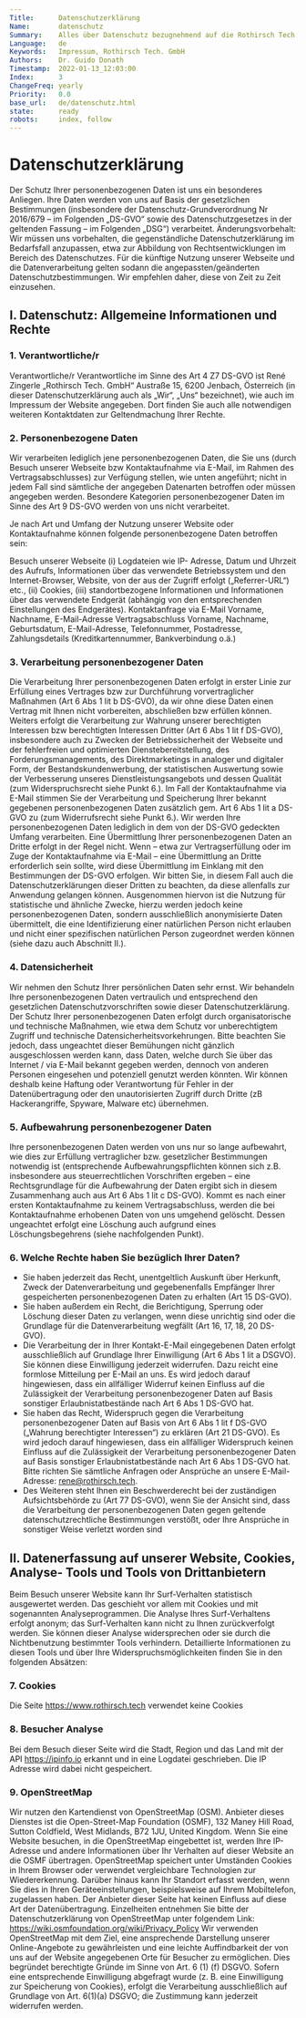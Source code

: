 ```yaml
---
Title:      Datenschutzerklärung
Name:       datenschutz
Summary:    Alles über Datenschutz bezugnehmend auf die Rothirsch Tech. GmbH
Language:   de
Keywords:   Impressum, Rothirsch Tech. GmbH
Authors:    Dr. Guido Donath
Timestamp:  2022-01-13_12:03:00
Index:      3
ChangeFreq: yearly
Priority:   0.0
base_url:   de/datenschutz.html
state:      ready
robots:     index, follow
---
```



# Datenschutzerklärung

Der Schutz Ihrer personenbezogenen Daten ist uns ein besonderes Anliegen. Ihre Daten werden von uns auf Basis der gesetzlichen Bestimmungen (insbesondere der Datenschutz-Grundverordnung Nr 2016/679 – im Folgenden „DS-GVO“ sowie des Datenschutzgesetzes in der geltenden Fassung – im Folgenden „DSG“) verarbeitet.
Änderungsvorbehalt: Wir müssen uns vorbehalten, die gegenständliche Datenschutzerklärung im Bedarfsfall anzupassen, etwa zur Abbildung von Rechtsentwicklungen im Bereich des Datenschutzes. Für die künftige Nutzung unserer Webseite und die Datenverarbeitung gelten sodann die angepassten/geänderten Datenschutzbestimmungen. Wir empfehlen daher, diese von Zeit zu Zeit einzusehen.

## I. Datenschutz: Allgemeine Informationen und Rechte

### 1. Verantwortliche/r

Verantwortliche/r Verantwortliche im Sinne des Art 4 Z7 DS-GVO ist René Zingerle „Rothirsch Tech. GmbH“ Austraße 15, 6200 Jenbach, Österreich (in dieser Datenschutzerklärung auch als „Wir“, „Uns“ bezeichnet), wie auch im Impressum der Website angegeben. Dort finden Sie auch alle notwendigen weiteren Kontaktdaten zur Geltendmachung Ihrer Rechte.

### 2. Personenbezogene Daten

Wir verarbeiten lediglich jene personenbezogenen Daten, die Sie uns (durch Besuch unserer Webseite bzw Kontaktaufnahme via E-Mail, im Rahmen des Vertragsabschlusses) zur Verfügung stellen, wie unten angeführt; nicht in jedem Fall sind sämtliche der angegeben Datenarten betroffen oder müssen angegeben werden. Besondere Kategorien personenbezogener Daten im Sinne des Art 9 DS-GVO werden von uns nicht verarbeitet.

Je nach Art und Umfang der Nutzung unserer Website oder Kontaktaufnahme können folgende personenbezogene Daten betroffen sein:

Besuch unserer Webseite
(i) Logdateien wie IP- Adresse, Datum und Uhrzeit des Aufrufs, Informationen über das verwendete Betriebssystem und den Internet-Browser, Website, von der aus der Zugriff erfolgt („Referrer-URL“) etc., (ii) Cookies, (iii) standortbezogene Informationen und Informationen über das verwendete Endgerät (abhängig von den entsprechenden Einstellungen des Endgerätes).
Kontaktanfrage via E-Mail
Vorname, Nachname, E-Mail-Adresse
Vertragsabschluss
Vorname, Nachname, Geburtsdatum, E-Mail-Adresse, Telefonnummer, Postadresse, Zahlungsdetails (Kreditkartennummer, Bankverbindung o.ä.)

### 3. Verarbeitung personenbezogener Daten

Die Verarbeitung Ihrer personenbezogenen Daten erfolgt in erster Linie zur Erfüllung eines Vertrages bzw zur Durchführung vorvertraglicher Maßnahmen (Art 6 Abs 1 lit b DS-GVO), da wir ohne diese Daten einen Vertrag mit Ihnen nicht vorbereiten, abschließen bzw erfüllen können. Weiters erfolgt die Verarbeitung zur Wahrung unserer berechtigten Interessen bzw berechtigten Interessen Dritter (Art 6 Abs 1 lit f DS-GVO), insbesondere auch zu Zwecken der Betriebssicherheit der Webseite und der fehlerfreien und optimierten Dienstebereitstellung, des Forderungsmanagements, des Direktmarketings in analoger und digitaler Form, der Bestandskundenwerbung, der statistischen Auswertung sowie der Verbesserung unseres Dienstleistungsangebots und dessen Qualität (zum Widerspruchsrecht siehe Punkt 6.). Im Fall der Kontaktaufnahme via E-Mail stimmen Sie der Verarbeitung und Speicherung Ihrer bekannt gegebenen personenbezogenen Daten zusätzlich gem. Art 6 Abs 1 lit a DS-GVO zu (zum Widerrufsrecht siehe Punkt 6.).
Wir werden Ihre personenbezogenen Daten lediglich in dem von der DS-GVO gedeckten Umfang verarbeiten. Eine Übermittlung Ihrer personenbezogenen Daten an Dritte erfolgt in der Regel nicht. Wenn – etwa zur Vertragserfüllung oder im Zuge der Kontaktaufnahme via E-Mail – eine Übermittlung an Dritte erforderlich sein sollte, wird diese Übermittlung im Einklang mit den Bestimmungen der DS-GVO erfolgen. Wir bitten Sie, in diesem Fall auch die Datenschutzerklärungen dieser Dritten zu beachten, da diese allenfalls zur Anwendung gelangen können.
Ausgenommen hiervon ist die Nutzung für statistische und ähnliche Zwecke, hierzu werden jedoch keine personenbezogenen Daten, sondern ausschließlich anonymisierte Daten übermittelt, die eine Identifizierung einer natürlichen Person nicht erlauben und nicht einer spezifischen natürlichen Person zugeordnet werden können (siehe dazu auch Abschnitt II.).

### 4. Datensicherheit

Wir nehmen den Schutz Ihrer persönlichen Daten sehr ernst. Wir behandeln Ihre personenbezogenen Daten vertraulich und entsprechend den gesetzlichen Datenschutzvorschriften sowie dieser Datenschutzerklärung. Der Schutz Ihrer personenbezogenen Daten erfolgt durch organisatorische und technische Maßnahmen, wie etwa dem Schutz vor unberechtigtem Zugriff und technische Datensicherheitsvorkehrungen.
Bitte beachten Sie jedoch, dass ungeachtet dieser Bemühungen nicht gänzlich ausgeschlossen werden kann, dass Daten, welche durch Sie über das Internet / via E-Mail bekannt gegeben werden, dennoch von anderen Personen eingesehen und potenziell genutzt werden könnten. Wir können deshalb keine Haftung oder Verantwortung für Fehler in der Datenübertragung oder den unautorisierten Zugriff durch Dritte (zB Hackerangriffe, Spyware, Malware etc) übernehmen.

### 5. Aufbewahrung personenbezogener Daten

Ihre personenbezogenen Daten werden von uns nur so lange aufbewahrt, wie dies zur Erfüllung vertraglicher bzw. gesetzlicher Bestimmungen notwendig ist (entsprechende Aufbewahrungspflichten können sich z.B. insbesondere aus steuerrechtlichen Vorschriften ergeben – eine Rechtsgrundlage für die Aufbewahrung der Daten ergibt sich in diesem Zusammenhang auch aus Art 6 Abs 1 lit c DS-GVO).
Kommt es nach einer ersten Kontaktaufnahme zu keinem Vertragsabschluss, werden die bei Kontaktaufnahme erhobenen Daten von uns umgehend gelöscht. Dessen ungeachtet erfolgt eine Löschung auch aufgrund eines Löschungsbegehrens (siehe nachfolgenden Punkt).

### 6. Welche Rechte haben Sie bezüglich Ihrer Daten?

- Sie haben jederzeit das Recht, unentgeltlich Auskunft über Herkunft, Zweck der Datenverarbeitung und gegebenenfalls Empfänger Ihrer gespeicherten personenbezogenen Daten zu erhalten (Art 15 DS-GVO).
- Sie haben außerdem ein Recht, die Berichtigung, Sperrung oder Löschung dieser Daten zu verlangen, wenn diese unrichtig sind oder die Grundlage für die Datenverarbeitung wegfällt (Art 16, 17, 18, 20 DS-GVO).
- Die Verarbeitung der in Ihrer Kontakt-E-Mail eingegebenen Daten erfolgt ausschließlich auf Grundlage Ihrer Einwilligung (Art 6 Abs 1 lit a DSGVO). Sie können diese Einwilligung jederzeit widerrufen. Dazu reicht eine formlose Mitteilung per E-Mail an uns. Es wird jedoch darauf hingewiesen, dass ein allfälliger Widerruf keinen Einfluss auf die Zulässigkeit der Verarbeitung personenbezogener Daten auf Basis sonstiger Erlaubnistatbestände nach Art 6 Abs 1 DS-GVO hat.
- Sie haben das Recht, Widerspruch gegen die Verarbeitung personenbezogener Daten auf Basis von Art 6 Abs 1 lit f DS-GVO („Wahrung berechtigter Interessen“) zu erklären (Art 21 DS-GVO). Es wird jedoch darauf hingewiesen, dass ein allfälliger Widerspruch keinen Einfluss auf die Zulässigkeit der Verarbeitung personenbezogener Daten auf Basis sonstiger Erlaubnistatbestände nach Art 6 Abs 1 DS-GVO hat. Bitte richten Sie sämtliche Anfragen oder Ansprüche an unsere E-Mail-Adresse: rene@rothirsch.tech.
- Des Weiteren steht Ihnen ein Beschwerderecht bei der zuständigen Aufsichtsbehörde zu (Art 77 DS-GVO), wenn Sie der Ansicht sind, dass die Verarbeitung der personenbezogenen Daten gegen geltende datenschutzrechtliche Bestimmungen verstößt, oder Ihre Ansprüche in sonstiger Weise verletzt worden sind

## II. Datenerfassung auf unserer Website, Cookies, Analyse- Tools und Tools von Drittanbietern

Beim Besuch unserer Website kann Ihr Surf-Verhalten statistisch ausgewertet werden. Das geschieht vor allem mit Cookies und mit sogenannten Analyseprogrammen. Die Analyse Ihres Surf-Verhaltens erfolgt anonym; das Surf-Verhalten kann nicht zu Ihnen zurückverfolgt werden. Sie können dieser Analyse widersprechen oder sie durch die Nichtbenutzung bestimmter Tools verhindern. Detaillierte Informationen zu diesen Tools und über Ihre Widerspruchsmöglichkeiten finden Sie in den folgenden Absätzen:

### 7. Cookies

Die Seite https://www.rothirsch.tech verwendet keine Cookies

### 8. Besucher Analyse

Bei dem Besuch dieser Seite wird die Stadt, Region und das Land mit der API https://ipinfo.io erkannt und in eine Logdatei geschrieben. Die IP Adresse wird dabei nicht gespeichert.

### 9. OpenStreetMap

Wir nutzen den Kartendienst von OpenStreetMap (OSM). Anbieter dieses Dienstes ist die Open-Street-Map Foundation (OSMF), 132 Maney Hill Road, Sutton Coldfield, West Midlands, B72 1JU, United Kingdom.
Wenn Sie eine Website besuchen, in die OpenStreetMap eingebettet ist, werden Ihre IP-Adresse und andere Informationen über Ihr Verhalten auf dieser Website an die OSMF übertragen. OpenStreetMap speichert unter Umständen Cookies in Ihrem Browser oder verwendet vergleichbare Technologien zur Wiedererkennung. Darüber hinaus kann Ihr Standort erfasst werden, wenn Sie dies in Ihren Geräteeinstellungen, beispielsweise auf Ihrem Mobiltelefon, zugelassen haben. Der Anbieter dieser Seite hat keinen Einfluss auf diese Art der Datenübertragung. Einzelheiten entnehmen Sie bitte der Datenschutzerklärung von OpenStreetMap unter folgendem Link: https://wiki.osmfoundation.org/wiki/Privacy_Policy
Wir verwenden OpenStreetMap mit dem Ziel, eine ansprechende Darstellung unserer Online-Angebote zu gewährleisten und eine leichte Auffindbarkeit der von uns auf der Website angegebenen Orte für Besucher zu ermöglichen. Dies begründet berechtigte Gründe im Sinne von Art. 6 (1) (f) DSGVO. Sofern eine entsprechende Einwilligung abgefragt wurde (z. B. eine Einwilligung zur Speicherung von Cookies), erfolgt die Verarbeitung ausschließlich auf Grundlage von Art. 6(1)(a) DSGVO; die Zustimmung kann jederzeit widerrufen werden.
